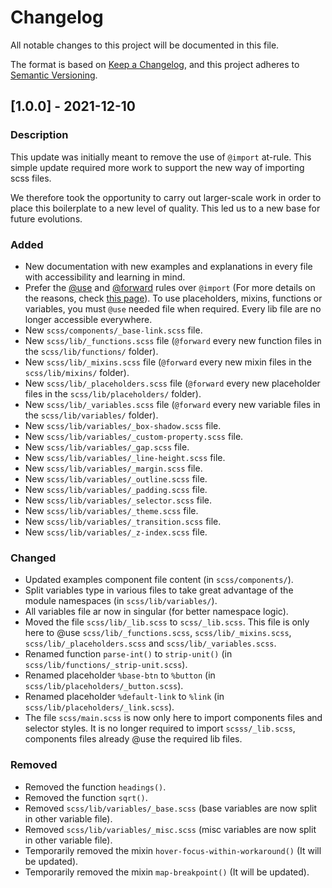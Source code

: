 # Changelog

All notable changes to this project will be documented in this file.

The format is based on [Keep a Changelog](https://keepachangelog.com/en/1.0.0/),
and this project adheres to [Semantic Versioning](https://semver.org/spec/v2.0.0.html).

## [1.0.0] - 2021-12-10

### Description

This update was initially meant to remove the use of `@import` at-rule. This simple update required more work to support the new way of importing scss files.

We therefore took the opportunity to carry out larger-scale work in order to place this boilerplate to a new level of quality. This led us to a new base for future evolutions.

### Added

- New documentation with new examples and explanations in every file with accessibility and learning in mind.
- Prefer the [@use](https://sass-lang.com/documentation/at-rules/use) and [@forward](https://sass-lang.com/documentation/at-rules/forward) rules over `@import` (For more details on the reasons, check [this page](https://sass-lang.com/documentation/at-rules/import)). To use placeholders, mixins, functions or variables, you must `@use` needed file when required. Every lib file are no longer accessible everywhere.
- New `scss/components/_base-link.scss` file.
- New `scss/lib/_functions.scss` file (`@forward` every new function files in the `scss/lib/functions/` folder).
- New `scss/lib/_mixins.scss` file (`@forward` every new mixin files in the `scss/lib/mixins/` folder).
- New `scss/lib/_placeholders.scss` file (`@forward` every new placeholder files in the `scss/lib/placeholders/` folder).
- New `scss/lib/_variables.scss` file (`@forward` every new variable files in the `scss/lib/variables/` folder).
- New `scss/lib/variables/_box-shadow.scss` file.
- New `scss/lib/variables/_custom-property.scss` file.
- New `scss/lib/variables/_gap.scss` file.
- New `scss/lib/variables/_line-height.scss` file.
- New `scss/lib/variables/_margin.scss` file.
- New `scss/lib/variables/_outline.scss` file.
- New `scss/lib/variables/_padding.scss` file.
- New `scss/lib/variables/_selector.scss` file.
- New `scss/lib/variables/_theme.scss` file.
- New `scss/lib/variables/_transition.scss` file.
- New `scss/lib/variables/_z-index.scss` file.

### Changed

- Updated examples component file content (in `scss/components/`).
- Split variables type in various files to take great advantage of the module namespaces (in `scss/lib/variables/`).
- All variables file ar now in singular (for better namespace logic).
- Moved the file `scss/lib/_lib.scss` to `scss/_lib.scss`. This file is only here to @use `scss/lib/_functions.scss`, `scss/lib/_mixins.scss`, `scss/lib/_placeholders.scss` and `scss/lib/_variables.scss`.
- Renamed function `parse-int()` to `strip-unit()` (in `scss/lib/functions/_strip-unit.scss`).
- Renamed placeholder `%base-btn` to `%button` (in `scss/lib/placeholders/_button.scss`).
- Renamed placeholder `%default-link` to `%link` (in `scss/lib/placeholders/_link.scss`).
- The file `scss/main.scss` is now only here to import components files and selector styles. It is no longer required to import `scsss/_lib.scss`, components files already @use the required lib files.

### Removed

- Removed the function `headings()`.
- Removed the function `sqrt()`.
- Removed `scss/lib/variables/_base.scss` (base variables are now split in other variable file).
- Removed `scss/lib/variables/_misc.scss` (misc variables are now split in other variable file).
- Temporarily removed the mixin `hover-focus-within-workaround()` (It will be updated).
- Temporarily removed the mixin `map-breakpoint()` (It will be updated).
